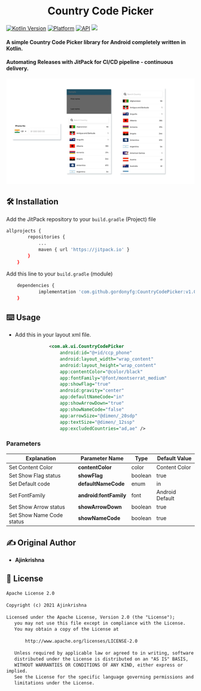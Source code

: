 <h1 align="center">Country Code Picker</h1>

[![Kotlin Version](https://img.shields.io/badge/Kotlin-v1.5.31-blue.svg)](https://kotlinlang.org)  [![Platform](https://img.shields.io/badge/Platform-Android-green.svg?style=flat)](https://www.android.com/) [![API](https://img.shields.io/badge/API-21%2B-brightgreen.svg?style=flat)](https://android-arsenal.com/api?level=21)
[![](https://jitpack.io/v/gordonyfg/CountryCodePicker.svg)](https://jitpack.io/#gordonyfg/CountryCodePicker)
<br/>

#### A simple Country Code Picker library for Android completely written in Kotlin.
#### Automating Releases with JitPack for CI/CD pipeline - continuous delivery.

<img src="https://github.com/Ajinkrishnak/CountryCodePicker/blob/main/art/artgithub.jpeg">
 
## 🛠 Installation

Add the JitPack repository to your ```build.gradle``` (Project) file
```bash
allprojects {
		repositories {
			...
			maven { url 'https://jitpack.io' }
		}
	}
```

Add this line to your ```build.gradle``` (module)
```bash
	dependencies {
	        implementation 'com.github.gordonyfg:CountryCodePicker:v1.0.1'
	}
```

## ⌨️ Usage

- Add this in your layout xml file.

```xml
                <com.ak.ui.CountryCodePicker
                    android:id="@+id/ccp_phone"
                    android:layout_width="wrap_content"
                    android:layout_height="wrap_content"
                    app:contentColor="@color/black"
                    app:fontFamily="@font/montserrat_medium"
                    app:showFlag="true"
                    android:gravity="center"
                    app:defaultNameCode="in"
                    app:showArrowDown="true"
                    app:showNameCode="false"
                    app:arrowSize="@dimen/_20sdp"
                    app:textSize="@dimen/_12ssp"
                    app:excludedCountries="ad,ae" />

```

### Parameters

| Explanation               | Parameter Name          | Type       | Default Value            |
| ------------------------- | ----------------------- | ---------- | --------------           |
| Set Content Color           | **contentColor**          | color      | Content Color  |
| Set Show Flag status     | **showFlag**            | boolean    | true                     |
| Set Default code          | **defaultNameCode**        | enum       | in                     |
| Set FontFamily            | **android:fontFamily**  | font       | Android Default          | 
| Set Show Arrow status     | **showArrowDown**            | boolean    | true                     |
| Set Show Name Code status     | **showNameCode**            | boolean    | true                     |


## ✍️ Original Author
* <b>Ajinkrishna</b>


## 📝 License

```
Apache License 2.0

Copyright (c) 2021 Ajinkrishna

Licensed under the Apache License, Version 2.0 (the "License");
   you may not use this file except in compliance with the License.
   You may obtain a copy of the License at

       http://www.apache.org/licenses/LICENSE-2.0

   Unless required by applicable law or agreed to in writing, software
   distributed under the License is distributed on an "AS IS" BASIS,
   WITHOUT WARRANTIES OR CONDITIONS OF ANY KIND, either express or implied.
   See the License for the specific language governing permissions and
   limitations under the License.
```

